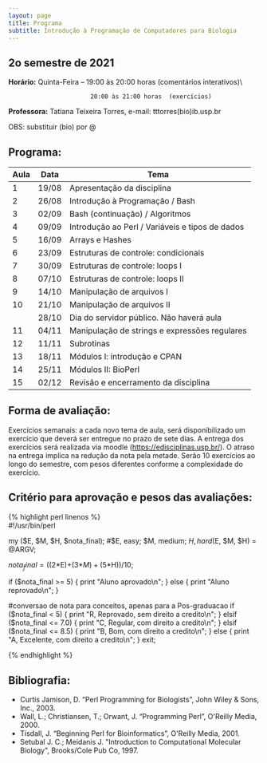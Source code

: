 ```yaml
---
layout: page
title: Programa
subtitle: Introdução à Programação de Computadores para Biologia
---
```



## 2o semestre de 2021

**Horário:**    Quinta-Feira – 19:00 às 20:00 horas  (comentários interativos)\
<pre><code>                       20:00 às 21:00 horas  (exercícios)
</code></pre>                              
                               
**Professora:** Tatiana Teixeira Torres, e-mail: tttorres(bio)ib.usp.br

OBS: substituir (bio) por @ 

## Programa:

| Aula | Data  | Tema                                            |
|------|-------|-------------------------------------------------|
| 1    | 19/08 | Apresentação da disciplina                      |
| 2    | 26/08 | Introdução à Programação / Bash                 |
| 3    | 02/09 | Bash (continuação) / Algoritmos                 |
| 4    | 09/09 | Introdução ao Perl / Variáveis e tipos de dados |
| 5    | 16/09 | Arrays e Hashes                                 |
| 6    | 23/09 | Estruturas de controle: condicionais            |
| 7    | 30/09 | Estruturas de controle: loops I                 |
| 8    | 07/10 | Estruturas de controle: loops II                |
| 9    | 14/10 | Manipulação de arquivos I                       |
| 10   | 21/10 | Manipulação de arquivos II                      |
|      | 28/10 | Dia do servidor público. Não haverá aula        |
| 11   | 04/11 | Manipulação de strings e expressões regulares   |
| 12   | 11/11 | Subrotinas                                      |
| 13   | 18/11 | Módulos I: introdução e CPAN                    |
| 14   | 25/11 | Módulos II: BioPerl                             |
| 15   | 02/12 | Revisão e encerramento da disciplina            |



## Forma de avaliação:

Exercícios semanais: a cada novo tema de aula, será disponibilizado um exercício que deverá ser entregue no prazo de sete dias. A entrega dos exercícios será realizada via moodle (https://edisciplinas.usp.br/). O atraso na entrega implica na redução da nota pela metade. Serão 10 exercícios ao longo do semestre, com pesos diferentes conforme a complexidade do exercício. 

## Critério para aprovação e pesos das avaliações:

{% highlight perl linenos %}  
#!/usr/bin/perl

my ($E, $M, $H, $nota_final); #$E, easy; $M, medium; $H, hard
($E, $M, $H) = @ARGV; 

$nota_final = ((2*$E)+(3*$M)+(5*$H))/10;

if ($nota_final >= 5) {
  print "Aluno aprovado\n";
} else {
  print "Aluno reprovado\n";
}

#conversao de nota para conceitos, apenas para a Pos-graduacao
if ($nota_final < 5) {
  print "R, Reprovado, sem direito a credito\n";
} elsif ($nota_final <= 7.0) {
  print "C, Regular, com direito a credito\n";
} elsif ($nota_final <= 8.5) {
  print "B, Bom, com direito a credito\n";
} else {
  print "A, Excelente, com direito a credito\n";
}
exit;

{% endhighlight %}


## Bibliografia:

- Curtis Jamison, D. “Perl Programming for Biologists”, John Wiley & Sons, Inc., 2003.
- Wall, L.; Christiansen, T.; Orwant, J. “Programming Perl”, O'Reilly Media, 2000.
- Tisdall, J. “Beginning Perl for Bioinformatics”, O'Reilly Media, 2001.
- Setubal J. C.; Meidanis J. "Introduction to Computational Molecular Biology", Brooks/Cole Pub Co, 1997.
